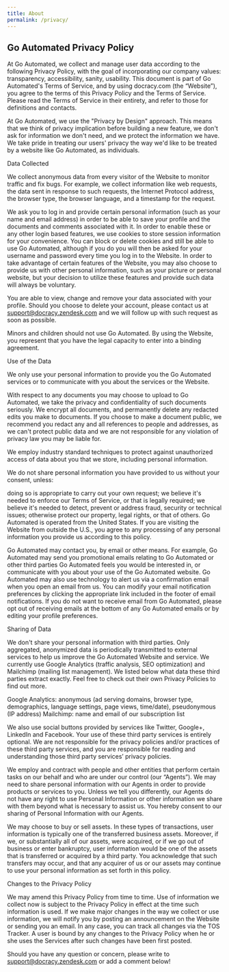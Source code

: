 ```yaml
---
title: About
permalink: /privacy/
---
```


## Go Automated Privacy Policy ##

At Go Automated, we collect and manage user data according to the following Privacy Policy, with the goal of incorporating our company values: transparency, accessibility, sanity, usability. This document is part of Go Automated's Terms of Service, and by using docracy.com (the “Website”), you agree to the terms of this Privacy Policy and the Terms of Service. Please read the Terms of Service in their entirety, and refer to those for definitions and contacts.

At Go Automated, we use the "Privacy by Design" approach. This means that we think of privacy implication before building a new feature, we don't ask for information we don't need, and we protect the information we have. We take pride in treating our users' privacy the way we'd like to be treated by a website like Go Automated, as individuals.

Data Collected

We collect anonymous data from every visitor of the Website to monitor traffic and fix bugs. For example, we collect information like web requests, the data sent in response to such requests, the Internet Protocol address, the browser type, the browser language, and a timestamp for the request.

We ask you to log in and provide certain personal information (such as your name and email address) in order to be able to save your profile and the documents and comments associated with it. In order to enable these or any other login based features, we use cookies to store session information for your convenience. You can block or delete cookies and still be able to use Go Automated, although if you do you will then be asked for your username and password every time you log in to the Website. In order to take advantage of certain features of the Website, you may also choose to provide us with other personal information, such as your picture or personal website, but your decision to utilize these features and provide such data will always be voluntary.

You are able to view, change and remove your data associated with your profile. Should you choose to delete your account, please contact us at support@docracy.zendesk.com and we will follow up with such request as soon as possible.

Minors and children should not use Go Automated. By using the Website, you represent that you have the legal capacity to enter into a binding agreement.

Use of the Data

We only use your personal information to provide you the Go Automated services or to communicate with you about the services or the Website.

With respect to any documents you may choose to upload to Go Automated, we take the privacy and confidentiality of such documents seriously. We encrypt all documents, and permanently delete any redacted edits you make to documents. If you choose to make a document public, we recommend you redact any and all references to people and addresses, as we can't protect public data and we are not responsible for any violation of privacy law you may be liable for.

We employ industry standard techniques to protect against unauthorized access of data about you that we store, including personal information.

We do not share personal information you have provided to us without your consent, unless:

doing so is appropriate to carry out your own request;
we believe it's needed to enforce our Terms of Service, or that is legally required;
we believe it's needed to detect, prevent or address fraud, security or technical issues;
otherwise protect our property, legal rights, or that of others.
Go Automated is operated from the United States. If you are visiting the Website from outside the U.S., you agree to any processing of any personal information you provide us according to this policy.

Go Automated may contact you, by email or other means. For example, Go Automated may send you promotional emails relating to Go Automated or other third parties Go Automated feels you would be interested in, or communicate with you about your use of the Go Automated website. Go Automated may also use technology to alert us via a confirmation email when you open an email from us. You can modify your email notification preferences by clicking the appropriate link included in the footer of email notifications. If you do not want to receive email from Go Automated, please opt out of receiving emails at the bottom of any Go Automated emails or by editing your profile preferences.

Sharing of Data

We don't share your personal information with third parties. Only aggregated, anonymized data is periodically transmitted to external services to help us improve the Go Automated Website and service. We currently use Google Analytics (traffic analysis, SEO optimization) and Mailchimp (mailing list management). We listed below what data these third parties extract exactly. Feel free to check out their own Privacy Policies to find out more.

Google Analytics: anonymous (ad serving domains, browser type, demographics, language settings, page views, time/date), pseudonymous (IP address)
Mailchimp: name and email of our subscription list

We also use social buttons provided by services like Twitter, Google+, LinkedIn and Facebook. Your use of these third party services is entirely optional. We are not responsible for the privacy policies and/or practices of these third party services, and you are responsible for reading and understanding those third party services’ privacy policies.

We employ and contract with people and other entities that perform certain tasks on our behalf and who are under our control (our “Agents”). We may need to share personal information with our Agents in order to provide products or services to you. Unless we tell you differently, our Agents do not have any right to use Personal Information or other information we share with them beyond what is necessary to assist us. You hereby consent to our sharing of Personal Information with our Agents.

We may choose to buy or sell assets. In these types of transactions, user information is typically one of the transferred business assets. Moreover, if we, or substantially all of our assets, were acquired, or if we go out of business or enter bankruptcy, user information would be one of the assets that is transferred or acquired by a third party. You acknowledge that such transfers may occur, and that any acquirer of us or our assets may continue to use your personal information as set forth in this policy.

Changes to the Privacy Policy

We may amend this Privacy Policy from time to time. Use of information we collect now is subject to the Privacy Policy in effect at the time such information is used. If we make major changes in the way we collect or use information, we will notify you by posting an announcement on the Website or sending you an email. In any case, you can track all changes via the TOS Tracker. A user is bound by any changes to the Privacy Policy when he or she uses the Services after such changes have been first posted.

Should you have any question or concern, please write to support@docracy.zendesk.com or add a comment below!
